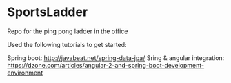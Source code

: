 # SportsLadder
Repo for the ping pong ladder in the office

Used the following tutorials to get started:

Spring boot: http://javabeat.net/spring-data-jpa/
Sring & angular integration: https://dzone.com/articles/angular-2-and-spring-boot-development-environment
